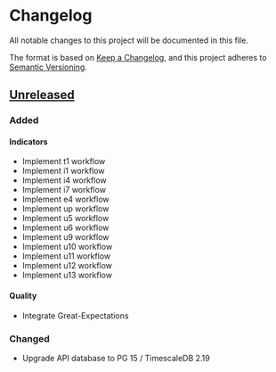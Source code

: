 # Changelog

All notable changes to this project will be documented in this file.

The format is based on [Keep a Changelog](https://keepachangelog.com/en/1.1.0/),
and this project adheres to
[Semantic Versioning](https://semver.org/spec/v2.0.0.html).

## [Unreleased]

### Added

#### Indicators

- Implement t1 workflow
- Implement i1 workflow
- Implement i4 workflow
- Implement i7 workflow
- Implement e4 workflow
- Implement up workflow
- Implement u5 workflow
- Implement u6 workflow
- Implement u9 workflow
- Implement u10 workflow
- Implement u11 workflow
- Implement u12 workflow
- Implement u13 workflow

#### Quality

- Integrate Great-Expectations

### Changed

- Upgrade API database to PG 15 / TimescaleDB 2.19

[unreleased]: https://github.com/MTES-MCT/qualicharge/

